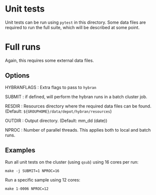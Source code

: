 # Unit tests

Unit tests can be run using `pytest` in this directory.
Some data files are required to run the full suite, which will be described at some point.

# Full runs

Again, this requires some external data files.

## Options

HYBRANFLAGS
: Extra flags to pass to `hybran`

SUBMIT
: if defined, will perform the hybran runs in a batch cluster job.

RESDIR
: Resources directory where the required data files can be found. (Default: `${GROUPHOME}/data/depot/hybran/resources`)

OUTDIR
: Output directory. (Default: mm_dd (date))

NPROC
: Number of parallel threads. This applies both to local and batch runs.


## Examples

Run all unit tests on the cluster (using `qsub`) using 16 cores per run:
```
make -j SUBMIT=1 NPROC=16
```

Run a specific sample using 12 cores:

```
make 1-0006 NPROC=12
```

